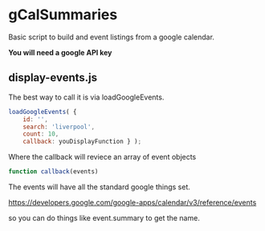 gCalSummaries
=============

Basic script to build and event listings from a google calendar. 

**You will need a google API key**

display-events.js
-----------------

The best way to call it is via loadGoogleEvents.


```JavaScript
loadGoogleEvents( { 
	id: '', 
	search: 'liverpool',
	count: 10, 
	callback: youDisplayFunction } ); 
```

Where the callback will reviece an array of event objects


```Javascript
function callback(events)
```

The events will have all the standard google things set. 

https://developers.google.com/google-apps/calendar/v3/reference/events

so you can do things like event.summary to get the name.

